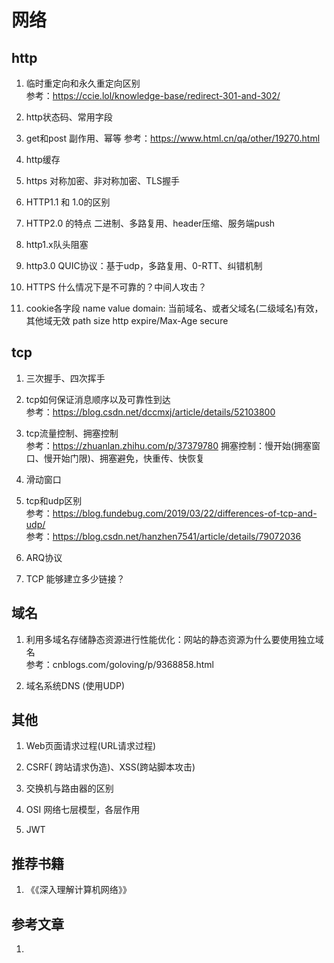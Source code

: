 # 网络

## http

1. 临时重定向和永久重定向区别<br>
参考：https://ccie.lol/knowledge-base/redirect-301-and-302/

2. http状态码、常用字段
   
3. get和post
副作用、幂等
参考：https://www.html.cn/qa/other/19270.html

4. http缓存

5. https
对称加密、非对称加密、TLS握手

6. HTTP1.1 和 1.0的区别
  
7. HTTP2.0 的特点
二进制、多路复用、header压缩、服务端push

8. http1.x队头阻塞

9. http3.0
QUIC协议：基于udp，多路复用、0-RTT、纠错机制

10. HTTPS 什么情况下是不可靠的？中间人攻击？
    
11. cookie各字段
  name
  value
  domain: 当前域名、或者父域名(二级域名)有效，其他域无效
  path
  size
  http
  expire/Max-Age
  secure

## tcp

1. 三次握手、四次挥手
  
2. tcp如何保证消息顺序以及可靠性到达<br>
参考：https://blog.csdn.net/dccmxj/article/details/52103800

3. tcp流量控制、拥塞控制<br>
参考：https://zhuanlan.zhihu.com/p/37379780
拥塞控制：慢开始(拥塞窗口、慢开始门限)、拥塞避免，快重传、快恢复

4. 滑动窗口<br>

4. tcp和udp区别<br>
参考：https://blog.fundebug.com/2019/03/22/differences-of-tcp-and-udp/<br>
参考：https://blog.csdn.net/hanzhen7541/article/details/79072036<br>

5. ARQ协议

6. TCP 能够建立多少链接？

## 域名

1. 利用多域名存储静态资源进行性能优化：网站的静态资源为什么要使用独立域名<br>
参考：cnblogs.com/goloving/p/9368858.html

2. 域名系统DNS (使用UDP)

## 其他

1. Web页面请求过程(URL请求过程)

2. CSRF( 跨站请求伪造)、XSS(跨站脚本攻击)
   
3. 交换机与路由器的区别

4. OSI 网络七层模型，各层作用

5. JWT
## 推荐书籍
1. 《《深入理解计算机网络》》

## 参考文章
1. 